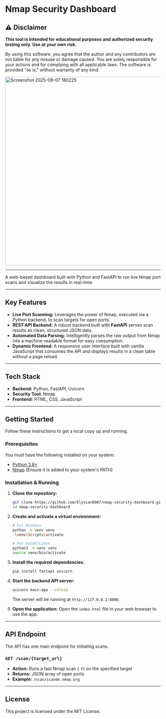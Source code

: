# Nmap Security Dashboard 

## ⚠️ Disclaimer
**This tool is intended for educational purposes and authorized security testing only. Use at your own risk.**

By using this software, you agree that the author and any contributors are not liable for any misuse or damage caused. You are solely responsible for your actions and for complying with all applicable laws. The software is provided "as is," without warranty of any kind.

<img width="1027" height="610" alt="Screenshot 2025-09-07 180225" src="https://github.com/user-attachments/assets/37996799-6c3f-4207-af3d-de5f49e089a9" />


---

A web-based dashboard built with Python and FastAPI to run live Nmap port scans and visualize the results in real-time.

---

## Key Features
* **Live Port Scanning:** Leverages the power of Nmap, executed via a Python backend, to scan targets for open ports.
* **REST API Backend:** A robust backend built with **FastAPI** serves scan results as clean, structured JSON data.
* **Automated Data Parsing:** Intelligently parses the raw output from Nmap into a machine-readable format for easy consumption.
* **Dynamic Frontend:** A responsive user interface built with vanilla JavaScript that consumes the API and displays results in a clean table without a page reload.

---

## Tech Stack
* **Backend:** Python, FastAPI, Uvicorn
* **Security Tool:** Nmap
* **Frontend:** HTML, CSS, JavaScript

---

## Getting Started
Follow these instructions to get a local copy up and running.

### Prerequisites
You must have the following installed on your system:
* [Python 3.8+](https://www.python.org/downloads/)
* [Nmap](https://nmap.org/download.html) (Ensure it is added to your system's PATH)

### Installation & Running
1.  **Clone the repository:**
    ```bash
    git clone https://github.com/Elysian0987/nmap-security-dashboard.git
    cd nmap-security-dashboard
    ```

2.  **Create and activate a virtual environment:**
    ```bash
    # For Windows
    python -m venv venv
    .\venv\Scripts\activate
    
    # For macOS/Linux
    python3 -m venv venv
    source venv/bin/activate
    ```

3.  **Install the required dependencies:**
    ```bash
    pip install fastapi uvicorn
    ```

4.  **Start the backend API server:**
    ```bash
    uvicorn main:app --reload
    ```
    The server will be running at `http://127.0.0.1:8000`.

5.  **Open the application:**
    Open the `index.html` file in your web browser to use the app.

---

## API Endpoint
The API has one main endpoint for initiating scans.

### `GET /scan/{target_url}`
- **Action:** Runs a fast Nmap scan (`-F`) on the specified target
- **Returns:** JSON array of open ports  
- **Example:** `/scan/scanme.nmap.org`

---

## License
This project is licensed under the MIT License.
